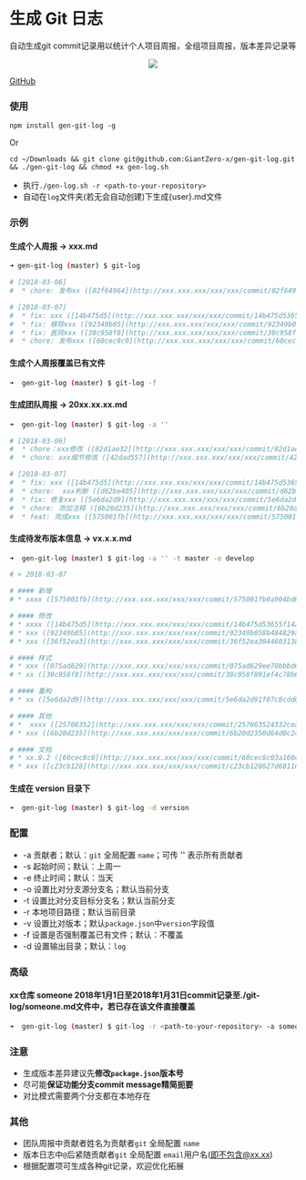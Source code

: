 # 生成 Git 日志
自动生成git commit记录用以统计个人项目周报，全组项目周报，版本差异记录等
<p align="center">
 <img src="https://img.shields.io/badge/npm-v1.0.2-orange.svg" />
</p>

 [GitHub](https://github.com/GiantZero-x/proj-gen-git-log)

### 使用
 `npm install gen-git-log -g`

 Or

 `cd ~/Downloads && git clone git@github.com:GiantZero-x/gen-git-log.git && ./gen-git-log && chmod +x gen-log.sh`	
 
 * 执行`./gen-log.sh -r <path-to-your-repository>`	
 * 自动在`log`文件夹(若无会自动创建)下生成{user}.md文件

### 示例
#### 生成个人周报  ->  xxx.md
```bash
➜ gen-git-log (master) $ git-log

# [2018-03-06]
#  * chore: 发布xx ([02f64964](http://xxx.xxx.xxx/xxx/xxx/commit/02f64964de959931074a253ed0ba185d96704c3d))  - 26 hours ago

# [2018-03-07]
#  * fix: xxx ([14b475d5](http://xxx.xxx.xxx/xxx/xxx/commit/14b475d53655f14a1be3cb51fc24f372dfc4be79))  - 13 hours ago
#  * fix: 移除xxx ([92349b05](http://xxx.xxx.xxx/xxx/xxx/commit/92349b058b484829ae36d12e2f1d57251f2fa6a3))  - 8 hours ago
#  * fix: 医院xxx ([38c958f8](http://xxx.xxx.xxx/xxx/xxx/commit/38c958f891ef4c78b66b53caf455dabca11b227e))  - 8 hours ago
#  * chore: 发布xxx ([60cec8c0](http://xxx.xxx.xxx/xxx/xxx/commit/60cec8c03a160cc43063e16331e462401ea6390b))  - 4 hours ago
```
#### 生成个人周报覆盖已有文件
```bash
➜  gen-git-log (master) $ git-log -f
```

#### 生成团队周报  ->  20xx.xx.xx.md
```bash
➜  gen-git-log (master) $ git-log -a ''

# [2018-03-06]
#  * chore：xxx修改 ([82d1ae32](http://xxx.xxx.xxx/xxx/xxx/commit/82d1ae3224e4787660429d7ecad02b6d1b2f9387))  <xxx>
#  * chore: xxx细节修改 ([42dad557](http://xxx.xxx.xxx/xxx/xxx/commit/42dad557fd9a766c82ad4563c36d6f9ce520cd9f))  <xxx>

# [2018-03-07]
#  * fix: xxx ([14b475d5](http://xxx.xxx.xxx/xxx/xxx/commit/14b475d53655f14a1be3cb51fc24f372dfc4be79))  <oo>
#  * chore:  xxx判断 ([d62be405](http://xxx.xxx.xxx/xxx/xxx/commit/d62be40566a730c2b064cd7fa723fd6082954c30))  <xxx>
#  * fix: 修复xxx ([5e6da2d9](http://xxx.xxx.xxx/xxx/xxx/commit/5e6da2d91f07c8cdd63eb594c054b2b1dc28456d))  <xxx>
#  * chore: 添加注释 ([6b20d235](http://xxx.xxx.xxx/xxx/xxx/commit/6b20d2350d64d0c2483d758449ad7723536eb9a8))  <xxx>
#  * feat: 完成xxx ([575001fb](http://xxx.xxx.xxx/xxx/xxx/commit/575001fb0a904bd6b900da9afbd6da28fb8aea05))  <xxx>
```

#### 生成待发布版本信息 ->  vx.x.x.md
```bash
➜  gen-git-log (master) $ git-log -a '' -t master -o develop

# > 2018-03-07

# #### 新增
# * xxxx ([575001fb](http://xxx.xxx.xxx/xxx/xxx/commit/575001fb0a904bd6b900da9afbd6da28fb8aea05))  @xxx

# #### 修改
# * xxxx ([14b475d5](http://xxx.xxx.xxx/xxx/xxx/commit/14b475d53655f14a1be3cb51fc24f372dfc4be79))  @ooo
# * xxx ([92349b05](http://xxx.xxx.xxx/xxx/xxx/commit/92349b058b484829ae36d12e2f1d57251f2fa6a3))  @ooo
# * xxx ([36f52ea3](http://xxx.xxx.xxx/xxx/xxx/commit/36f52ea30446031387f449dd504c8cf5fd7dd7dd))  @ooo

# #### 样式
# * xxx ([075ad629](http://xxx.xxx.xxx/xxx/xxx/commit/075ad629ee70bbbd0441b7c8b7e526129b2472c3))  @ooo
# * xx ([38c958f8](http://xxx.xxx.xxx/xxx/xxx/commit/38c958f891ef4c78b66b53caf455dabca11b227e))  @ooo

# #### 重构
# * xx ([5e6da2d9](http://xxx.xxx.xxx/xxx/xxx/commit/5e6da2d91f07c8cdd63eb594c054b2b1dc28456d))  @ooo

# #### 其他
# *  xxxx ([25706352](http://xxx.xxx.xxx/xxx/xxx/commit/257063524332cea17351dfa5a1a2fac602a980da))  @ooo
# * xxx ([6b20d235](http://xxx.xxx.xxx/xxx/xxx/commit/6b20d2350d64d0c2483d758449ad7723536eb9a8))  @ooo

# #### 文档
# * xx.0.2 ([60cec8c0](http://xxx.xxx.xxx/xxx/xxx/commit/60cec8c03a160cc43063e16331e462401ea6390b))  @ooo
# * xxx ([c23cb128](http://xxx.xxx.xxx/xxx/xxx/commit/c23cb128627d6811688b34dc2b7ea87ce6b515cb))  @ooo
```

#### 生成在 version 目录下
```bash
➜  gen-git-log (master) $ git-log -d version
```

### 配置
* -a	贡献者；默认：`git` 全局配置 `name`；可传 '' 表示所有贡献者
* -s	起始时间；默认：上周一
* -e	终止时间；默认：当天
* -o	设置比对分支源分支名；默认当前分支
* -t	设置比对分支目标分支名；默认当前分支
* -r	本地项目路径；默认当前目录
* -v	设置比对版本；默认`package.json`中`version`字段值
* -f	设置是否强制覆盖已有文件；默认：不覆盖
* -d	设置输出目录；默认：`log`

### 高级
#### xx仓库 someone 2018年1月1日至2018年1月31日commit记录至./git-log/someone.md文件中，若已存在该文件直接覆盖
```bash
➜  gen-git-log (master) $ git-log -r <path-to-your-repository> -a someone -s 2018-01-01 -e 2018-01-31 -d git-log -f
```
### 注意
 * 生成版本差异建议先**修改`package.json`版本号**
 * 尽可能**保证功能分支commit message精简扼要**
 * 对比模式需要两个分支都在本地存在

### 其他
* 团队周报中贡献者姓名为贡献者`git` 全局配置 `name`
* 版本日志中`@`后紧随贡献者`git` 全局配置 `email`用户名(即不包含@xx.xx)
* 根据配置项可生成各种git记录，欢迎优化拓展
